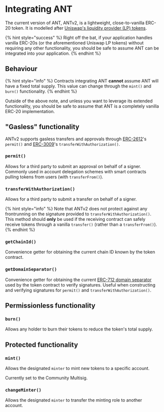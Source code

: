 # Integrating ANT

The current version of ANT, ANTv2, is a lightweight, close-to-vanilla ERC-20 token. It is modelled after [Uniswap's liquidity provider (LP) tokens](https://github.com/Uniswap/uniswap-v2-core/blob/master/contracts/UniswapV2ERC20.sol).

{% hint style="success" %}
Right off the bat, if your application handles vanilla ERC-20s (or the aforementioned Uniswap LP tokens) without requiring any other functionality, you should be safe to assume ANT can be integrated into your application.
{% endhint %}

## Behaviour

{% hint style="info" %}
Contracts integrating ANT **cannot** assume ANT will have a fixed total supply. This value can change through the `mint()` and `burn()` functionality.
{% endhint %}

Outside of the above note, and unless you want to leverage its extended functionality, you should be safe to assume that ANT is a completely vanilla ERC-20 implementation.

## "Gasless" functionality

ANTv2 supports gasless transfers and approvals through [ERC-2612](https://eips.ethereum.org/EIPS/eip-2612)'s `permit()` and [ERC-3009](https://eips.ethereum.org/EIPS/eip-3009)'s `transferWithAuthorization()`.

### `permit()`

Allows for a third party to submit an approval on behalf of a signer. Commonly used in account delegation schemes with smart contracts pulling tokens from users (with `transferFrom()`).

### `transferWithAuthorization()`

Allows for a third party to submit a transfer on behalf of a signer.

{% hint style="info" %}
Note that ANTv2 does not protect against any frontrunning on the signature provided to `transferWithAuthorization()`. This method should **only** be used if the receiving contract can safely receive tokens through a vanilla `transfer()` (rather than a `transferFrom()`).
{% endhint %}

### `getChainId()`

Convenience getter for obtaining the current chain ID known by the token contract.

### `getDomainSeparator()`

Convenience getter for obtaining the current [ERC-712 domain separator](https://eips.ethereum.org/EIPS/eip-712#definition-of-domainseparator) used by the token contract to verify signatures. Useful when constructing and verifying signatures for `permit()` and `transferWithAuthorization()`.

## Permissionless functionality

### `burn()`

Allows any holder to burn their tokens to reduce the token's total supply.

## Protected functionality

### `mint()`

Allows the designated `minter` to mint new tokens to a specific account.

Currently set to the Community Multisig.

### `changeMinter()`

Allows the designated `minter` to transfer the minting role to another account.

